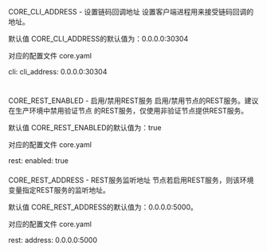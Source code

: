 CORE_CLI_ADDRESS - 设置链码回调地址
设置客户端进程用来接受链码回调的地址。

默认值
CORE_CLI_ADDRESS的默认值为：0.0.0.0:30304

对应的配置文件
core.yaml

cli:
  cli_address: 0.0.0.0:30304


  #
CORE_REST_ENABLED - 启用/禁用REST服务
启用/禁用节点的REST服务。建议在生产环境中禁用验证节点 的REST服务，仅使用非验证节点提供REST服务。

默认值
CORE_REST_ENABLED的默认值为：true

对应的配置文件
core.yaml

rest:
  enabled: true


####
CORE_REST_ADDRESS - REST服务监听地址
节点若启用REST服务，则该环境变量指定REST服务的监听地址。

默认值
CORE_REST_ADDRESS的默认值为：0.0.0.0:5000。

对应的配置文件
core.yaml

rest:
  address: 0.0.0.0:5000